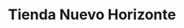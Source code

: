 ---
title: "Tienda Nuevo Horizonte"
url: /barranquilla/tienda-nuevo-horizonte/
shop: Lebensmittel
---